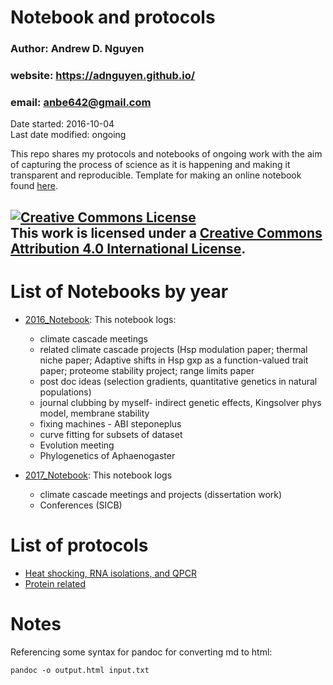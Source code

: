 # Notebook and protocols 
### Author: Andrew D. Nguyen    
### website: https://adnguyen.github.io/    
### email: anbe642@gmail.com   
Date started: 2016-10-04    
Last date modified: ongoing    

This repo shares my protocols and notebooks of ongoing work with the aim of capturing the process of science as it is happening and making it transparent and reproducible. Template for making an online notebook found [here](https://github.com/adnguyen/Notebooks_and_Protocols/Online_notebook_template.md).

<a rel="license" href="http://creativecommons.org/licenses/by/4.0/"><img alt="Creative Commons License" style="border-width:0" src="https://i.creativecommons.org/l/by/4.0/88x31.png" /></a><br />This work is licensed under a <a rel="license" href="http://creativecommons.org/licenses/by/4.0/">Creative Commons Attribution 4.0 International License</a>.
------



# List of Notebooks by year
* [2016_Notebook](https://github.com/adnguyen/Notebooks_and_Protocols/blob/master/2016_notebook.md): This notebook logs:
  * climate cascade meetings
  * related climate cascade projects (Hsp modulation paper; thermal niche paper; Adaptive shifts in Hsp gxp as a function-valued trait paper; proteome stability project; range limits paper
  * post doc ideas (selection gradients, quantitative genetics in natural populations)
  * journal clubbing by myself- indirect genetic effects, Kingsolver phys model, membrane stability
  * fixing machines - ABI steponeplus
  * curve fitting for subsets of dataset
  * Evolution meeting
  * Phylogenetics of Aphaenogaster    

* [2017_Notebook](https://github.com/adnguyen/Notebooks_and_Protocols/blob/master/2017_notebook.md): This notebook logs     
	* climate cascade meetings and projects (dissertation work)
	* Conferences (SICB)


# List of protocols

* [Heat shocking, RNA isolations, and QPCR](https://github.com/adnguyen/Notebooks_and_Protocols/blob/master/2016_ANBE_protocols.md)
* [Protein related](https://github.com/adnguyen/2016_Protein_stability_evolution/blob/master/Documents/Protocols/Protocols.md)


# Notes 

Referencing some syntax for pandoc for converting md to html:

```
pandoc -o output.html input.txt
```
